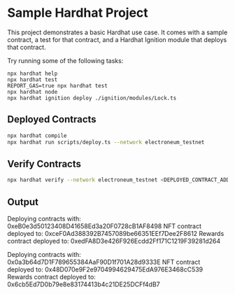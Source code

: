 # Sample Hardhat Project

This project demonstrates a basic Hardhat use case. It comes with a sample contract, a test for that contract, and a Hardhat Ignition module that deploys that contract.

Try running some of the following tasks:

```shell
npx hardhat help
npx hardhat test
REPORT_GAS=true npx hardhat test
npx hardhat node
npx hardhat ignition deploy ./ignition/modules/Lock.ts
```

## Deployed Contracts

```bash
npx hardhat compile
npx hardhat run scripts/deploy.ts --network electroneum_testnet
```

## Verify Contracts

```bash
npx hardhat verify --network electroneum_testnet <DEPLOYED_CONTRACT_ADDRESS>
```

## Output

Deploying contracts with: 0xeB0e3d50123408D41658Ed3a20F0728cB1AF8498
NFT contract deployed to: 0xceF0Ad388392B7457089be66351EEf7Dee2F8612
Rewards contract deployed to: 0xedFA8D3e426F926Ecdd2Ff171C1219F39281d264

Deploying contracts with: 0x0a3b64d7D1F789655384AaF90D1f701A28d9333E
NFT contract deployed to: 0x48D070e9F2e9704994629475EdA976E3468cC539
Rewards contract deployed to: 0x6cb5Ed7D0b79e8e83174413b4c21DE25DCFf4dB7
